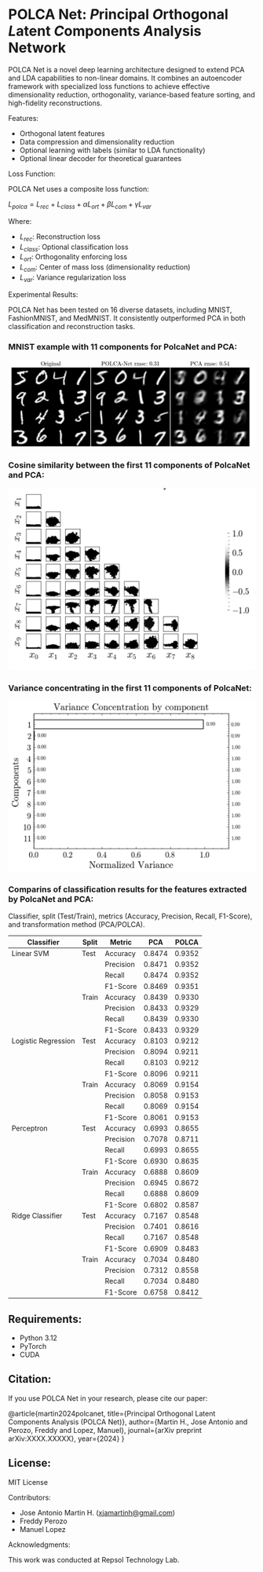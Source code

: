 # POLCA Net: *P*rincipal *O*rthogonal *L*atent *C*omponents *A*nalysis Network

POLCA Net is a novel deep learning architecture designed to extend PCA and LDA capabilities to non-linear domains. It combines an autoencoder framework with specialized loss functions to achieve effective dimensionality reduction, orthogonality, variance-based feature sorting, and high-fidelity reconstructions.

Features:

- Orthogonal latent features
- Data compression and dimensionality reduction
- Optional learning with labels (similar to LDA functionality)
- Optional linear decoder for theoretical guarantees

Loss Function:

POLCA Net uses a composite loss function:

$L_{polca} = L_{rec} + L_{class} + \alpha  L_{ort} + \beta L_{com} + \gamma L_{var}$

Where:
- $L_{rec}$: Reconstruction loss
- $L_{class}$: Optional classification loss
- $L_{ort}$: Orthogonality enforcing loss
- $L_{com}$: Center of mass loss (dimensionality reduction)
- $L_{var}$: Variance regularization loss

Experimental Results:

POLCA Net has been tested on 16 diverse datasets, including MNIST, FashionMNIST, and MedMNIST. It consistently outperformed PCA in both classification and reconstruction tasks.

### MNIST example with 11 components for PolcaNet and PCA:
![POLCA Net Architecture](assets/mnist_trained.png)

### Cosine similarity between the first 11 components of PolcaNet and PCA:
![POLCA Net Architecture](assets/mnist_cosine_similarity_of_components.png)

### Variance concentrating in the first 11 components of PolcaNet:
![POLCA Net Architecture](assets/mnist_variance.png)

###  Comparins of classification results for the features extracted by PolcaNet and PCA:
Classifier, split (Test/Train), metrics (Accuracy, Precision, Recall, F1-Score), and transformation method (PCA/POLCA).

| Classifier | Split | Metric | PCA | POLCA |
|------------|-------|--------|-----|-------|
| Linear SVM | Test  | Accuracy | 0.8474 | 0.9352 |
|            |       | Precision | 0.8471 | 0.9352 |
|            |       | Recall | 0.8474 | 0.9352 |
|            |       | F1-Score | 0.8469 | 0.9351 |
|            | Train | Accuracy | 0.8439 | 0.9330 |
|            |       | Precision | 0.8433 | 0.9329 |
|            |       | Recall | 0.8439 | 0.9330 |
|            |       | F1-Score | 0.8433 | 0.9329 |
| Logistic Regression | Test | Accuracy | 0.8103 | 0.9212 |
|                     |      | Precision | 0.8094 | 0.9211 |
|                     |      | Recall | 0.8103 | 0.9212 |
|                     |      | F1-Score | 0.8096 | 0.9211 |
|                     | Train | Accuracy | 0.8069 | 0.9154 |
|                     |       | Precision | 0.8058 | 0.9153 |
|                     |       | Recall | 0.8069 | 0.9154 |
|                     |       | F1-Score | 0.8061 | 0.9153 |
| Perceptron | Test  | Accuracy | 0.6993 | 0.8655 |
|            |       | Precision | 0.7078 | 0.8711 |
|            |       | Recall | 0.6993 | 0.8655 |
|            |       | F1-Score | 0.6930 | 0.8635 |
|            | Train | Accuracy | 0.6888 | 0.8609 |
|            |       | Precision | 0.6945 | 0.8672 |
|            |       | Recall | 0.6888 | 0.8609 |
|            |       | F1-Score | 0.6802 | 0.8587 |
| Ridge Classifier | Test | Accuracy | 0.7167 | 0.8548 |
|                  |      | Precision | 0.7401 | 0.8616 |
|                  |      | Recall | 0.7167 | 0.8548 |
|                  |      | F1-Score | 0.6909 | 0.8483 |
|                  | Train | Accuracy | 0.7034 | 0.8480 |
|                  |       | Precision | 0.7312 | 0.8558 |
|                  |       | Recall | 0.7034 | 0.8480 |
|                  |       | F1-Score | 0.6758 | 0.8412 |
 


## Requirements:

- Python 3.12
- PyTorch 
- CUDA 

## Citation:

If you use POLCA Net in your research, please cite our paper:

@article{martin2024polcanet,
  title={Principal Orthogonal Latent Components Analysis (POLCA Net)},
  author={Martin H., Jose Antonio and Perozo, Freddy and Lopez, Manuel},
  journal={arXiv preprint arXiv:XXXX.XXXXX},
  year={2024}
}

## License:

MIT License

Contributors:

- Jose Antonio Martin H. (xjamartinh@gmail.com)
- Freddy Perozo 
- Manuel Lopez 

Acknowledgments:

This work was conducted at Repsol Technology Lab.
